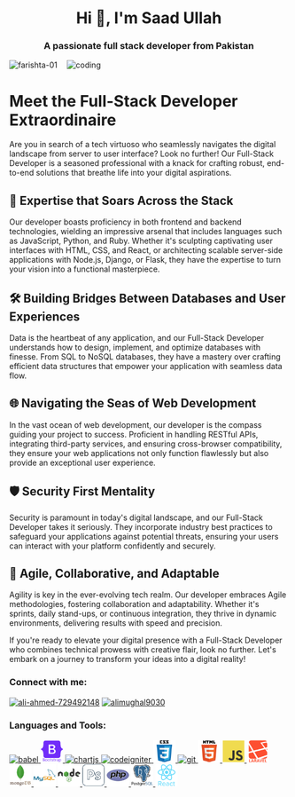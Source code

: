 
<h1 align="center">Hi 👋, I'm Saad Ullah</h1>
<h3 align="center">A passionate full stack developer from Pakistan</h3>

<img align="right" alt="coding" width="400" src="https://user-images.githubusercontent.com/55389276/140866485-8fb1c876-9a8f-4d6a-98dc-08c4981eaf70.gif">

<p align="left"> <img src="https://komarev.com/ghpvc/?username=farishta-01&label=Profile%20views&color=0e75b6&style=flat" alt="farishta-01" /> </p>

# Meet the Full-Stack Developer Extraordinaire

Are you in search of a tech virtuoso who seamlessly navigates the digital landscape from server to user interface? Look no further! Our Full-Stack Developer is a seasoned professional with a knack for crafting robust, end-to-end solutions that breathe life into your digital aspirations.

## **🚀 Expertise that Soars Across the Stack**

Our developer boasts proficiency in both frontend and backend technologies, wielding an impressive arsenal that includes languages such as JavaScript, Python, and Ruby. Whether it's sculpting captivating user interfaces with HTML, CSS, and React, or architecting scalable server-side applications with Node.js, Django, or Flask, they have the expertise to turn your vision into a functional masterpiece.

## **🛠️ Building Bridges Between Databases and User Experiences**

Data is the heartbeat of any application, and our Full-Stack Developer understands how to design, implement, and optimize databases with finesse. From SQL to NoSQL databases, they have a mastery over crafting efficient data structures that empower your application with seamless data flow.

## **🌐 Navigating the Seas of Web Development**

In the vast ocean of web development, our developer is the compass guiding your project to success. Proficient in handling RESTful APIs, integrating third-party services, and ensuring cross-browser compatibility, they ensure your web applications not only function flawlessly but also provide an exceptional user experience.

## **🛡️ Security First Mentality**

Security is paramount in today's digital landscape, and our Full-Stack Developer takes it seriously. They incorporate industry best practices to safeguard your applications against potential threats, ensuring your users can interact with your platform confidently and securely.

## **🔄 Agile, Collaborative, and Adaptable**

Agility is key in the ever-evolving tech realm. Our developer embraces Agile methodologies, fostering collaboration and adaptability. Whether it's sprints, daily stand-ups, or continuous integration, they thrive in dynamic environments, delivering results with speed and precision.

If you're ready to elevate your digital presence with a Full-Stack Developer who combines technical prowess with creative flair, look no further. Let's embark on a journey to transform your ideas into a digital reality!

<h3 align="left">Connect with me:</h3>
<p align="left">
<!-- <a href="https://dev.to/farishta-01" target="blank"><img align="center" src="https://raw.githubusercontent.com/rahuldkjain/github-profile-readme-generator/master/src/images/icons/Social/devto.svg" alt="farishta-01" height="30" width="40" /></a> -->
<a href="https://www.linkedin.com/in/saad-ullah-butt-158472274?utm_source=share&utm_campaign=share_via&utm_content=profile&utm_medium=android_app" target="blank"><img align="center" src="https://raw.githubusercontent.com/rahuldkjain/github-profile-readme-generator/master/src/images/icons/Social/linked-in-alt.svg" alt="ali-ahmed-729492148" height="30" width="40" /></a>
<!-- <a href="https://codesandbox.com/farishta-01" target="blank"><img align="center" src="https://raw.githubusercontent.com/rahuldkjain/github-profile-readme-generator/master/src/images/icons/Social/codesandbox.svg" alt="farishta-01" height="30" width="40" /></a> -->
<a href="https://www.facebook.com/profile.php?id=100015176433087" target="blank"><img align="center" src="https://raw.githubusercontent.com/rahuldkjain/github-profile-readme-generator/master/src/images/icons/Social/facebook.svg" alt="alimughal9030" height="30" width="40" /></a>
</p>

<h3 align="left">Languages and Tools:</h3>
  <a href="https://babeljs.io/" target="_blank" rel="noreferrer"> <img src="https://www.vectorlogo.zone/logos/babeljs/babeljs-icon.svg" alt="babel" width="40" height="40"/> </a> <a href="https://getbootstrap.com" target="_blank" rel="noreferrer"> <img src="https://raw.githubusercontent.com/devicons/devicon/master/icons/bootstrap/bootstrap-plain-wordmark.svg" alt="bootstrap" width="40" height="40"/> </a> <a href="https://www.chartjs.org" target="_blank" rel="noreferrer"> <img src="https://www.chartjs.org/media/logo-title.svg" alt="chartjs" width="40" height="40"/> </a> <a href="https://codeigniter.com" target="_blank" rel="noreferrer"> <img src="https://cdn.worldvectorlogo.com/logos/codeigniter.svg" alt="codeigniter" width="40" height="40"/> </a> <a href="https://www.w3schools.com/css/" target="_blank" rel="noreferrer"> <img src="https://raw.githubusercontent.com/devicons/devicon/master/icons/css3/css3-original-wordmark.svg" alt="css3" width="40" height="40"/> </a>  <a href="https://git-scm.com/" target="_blank" rel="noreferrer"> <img src="https://www.vectorlogo.zone/logos/git-scm/git-scm-icon.svg" alt="git" width="40" height="40"/> </a> <a href="https://www.w3.org/html/" target="_blank" rel="noreferrer"> <img src="https://raw.githubusercontent.com/devicons/devicon/master/icons/html5/html5-original-wordmark.svg" alt="html5" width="40" height="40"/> </a> <a href="https://developer.mozilla.org/en-US/docs/Web/JavaScript" target="_blank" rel="noreferrer"> <img src="https://raw.githubusercontent.com/devicons/devicon/master/icons/javascript/javascript-original.svg" alt="javascript" width="40" height="40"/> </a> <a href="https://laravel.com/" target="_blank" rel="noreferrer"> <img src="https://raw.githubusercontent.com/devicons/devicon/master/icons/laravel/laravel-plain-wordmark.svg" alt="laravel" width="40" height="40"/> </a> <a href="https://www.mongodb.com/" target="_blank" rel="noreferrer"> <img src="https://raw.githubusercontent.com/devicons/devicon/master/icons/mongodb/mongodb-original-wordmark.svg" alt="mongodb" width="40" height="40"/> </a> <a href="https://www.mysql.com/" target="_blank" rel="noreferrer"> <img src="https://raw.githubusercontent.com/devicons/devicon/master/icons/mysql/mysql-original-wordmark.svg" alt="mysql" width="40" height="40"/> </a>  <a href="https://nodejs.org" target="_blank" rel="noreferrer"> <img src="https://raw.githubusercontent.com/devicons/devicon/master/icons/nodejs/nodejs-original-wordmark.svg" alt="nodejs" width="40" height="40"/> </a> <a href="https://www.photoshop.com/en" target="_blank" rel="noreferrer"> <img src="https://raw.githubusercontent.com/devicons/devicon/master/icons/photoshop/photoshop-line.svg" alt="photoshop" width="40" height="40"/> </a> <a href="https://www.php.net" target="_blank" rel="noreferrer"> <img src="https://raw.githubusercontent.com/devicons/devicon/master/icons/php/php-original.svg" alt="php" width="40" height="40"/> </a> <a href="https://www.postgresql.org" target="_blank" rel="noreferrer"> <img src="https://raw.githubusercontent.com/devicons/devicon/master/icons/postgresql/postgresql-original-wordmark.svg" alt="postgresql" width="40" height="40"/> </a>  <a href="https://reactjs.org/" target="_blank" rel="noreferrer"> <img src="https://raw.githubusercontent.com/devicons/devicon/master/icons/react/react-original-wordmark.svg" alt="react" width="40" height="40"/> </a> 
